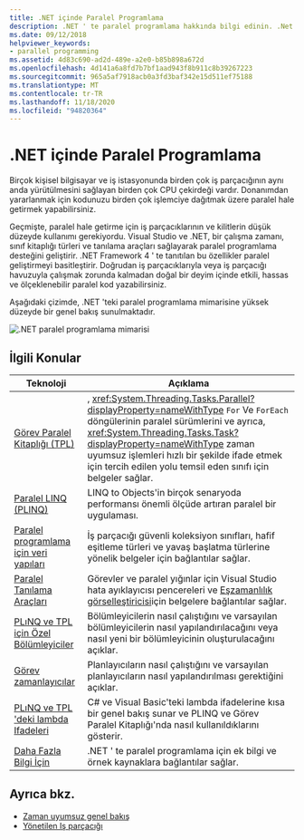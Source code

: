 ```yaml
---
title: .NET içinde Paralel Programlama
description: .NET ' te paralel programlama hakkında bilgi edinin. .Net geliştirmeyi basitleştirmek için .NET çalışma zamanı, sınıf kitaplığı türleri ve tanılama araçları kullanın.
ms.date: 09/12/2018
helpviewer_keywords:
- parallel programming
ms.assetid: 4d83c690-ad2d-489e-a2e0-b85b898a672d
ms.openlocfilehash: 4d141a6a8fd7b7bf1aad943f8b911c8b39267223
ms.sourcegitcommit: 965a5af7918acb0a3fd3baf342e15d511ef75188
ms.translationtype: MT
ms.contentlocale: tr-TR
ms.lasthandoff: 11/18/2020
ms.locfileid: "94820364"
---
```

# <a name="parallel-programming-in-net"></a>.NET içinde Paralel Programlama

Birçok kişisel bilgisayar ve iş istasyonunda birden çok iş parçacığının aynı anda yürütülmesini sağlayan birden çok CPU çekirdeği vardır. Donanımdan yararlanmak için kodunuzu birden çok işlemciye dağıtmak üzere paralel hale getirmek yapabilirsiniz.

Geçmişte, paralel hale getirme için iş parçacıklarının ve kilitlerin düşük düzeyde kullanımı gerekiyordu. Visual Studio ve .NET, bir çalışma zamanı, sınıf kitaplığı türleri ve tanılama araçları sağlayarak paralel programlama desteğini geliştirir. .NET Framework 4 ' te tanıtılan bu özellikler paralel geliştirmeyi basitleştirir. Doğrudan iş parçacıklarıyla veya iş parçacığı havuzuyla çalışmak zorunda kalmadan doğal bir deyim içinde etkili, hassas ve ölçeklenebilir paralel kod yazabilirsiniz.

Aşağıdaki çizimde, .NET 'teki paralel programlama mimarisine yüksek düzeyde bir genel bakış sunulmaktadır.

![.NET paralel programlama mimarisi](./media/tpl-architecture.png)

## <a name="related-topics"></a>İlgili Konular

|Teknoloji|Açıklama|
|----------------|-----------------|
|[Görev Paralel Kitaplığı (TPL)](task-parallel-library-tpl.md)|, <xref:System.Threading.Tasks.Parallel?displayProperty=nameWithType> `For` Ve `ForEach` döngülerinin paralel sürümlerini ve ayrıca, <xref:System.Threading.Tasks.Task?displayProperty=nameWithType> zaman uyumsuz işlemleri hızlı bir şekilde ifade etmek için tercih edilen yolu temsil eden sınıfı için belgeler sağlar.|
|[Paralel LINQ (PLINQ)](introduction-to-plinq.md)|LINQ to Objects'in birçok senaryoda performansı önemli ölçüde artıran paralel bir uygulaması.|
|[Paralel programlama için veri yapıları](data-structures-for-parallel-programming.md)|İş parçacığı güvenli koleksiyon sınıfları, hafif eşitleme türleri ve yavaş başlatma türlerine yönelik belgeler için bağlantılar sağlar.|
|[Paralel Tanılama Araçları](parallel-diagnostic-tools.md)|Görevler ve paralel yığınlar için Visual Studio hata ayıklayıcısı pencereleri ve [Eşzamanlılık görselleştiricisi](/visualstudio/profiling/concurrency-visualizer)için belgelere bağlantılar sağlar.|
|[PLıNQ ve TPL için Özel Bölümleyiciler](custom-partitioners-for-plinq-and-tpl.md)|Bölümleyicilerin nasıl çalıştığını ve varsayılan bölümleyicilerin nasıl yapılandırılacağını veya nasıl yeni bir bölümleyicinin oluşturulacağını açıklar.|
|[Görev zamanlayıcılar](xref:System.Threading.Tasks.TaskScheduler)|Planlayıcıların nasıl çalıştığını ve varsayılan planlayıcıların nasıl yapılandırılması gerektiğini açıklar.|
|[PLıNQ ve TPL 'deki lambda Ifadeleri](lambda-expressions-in-plinq-and-tpl.md)|C# ve Visual Basic'teki lambda ifadelerine kısa bir genel bakış sunar ve PLINQ ve Görev Paralel Kitaplığı'nda nasıl kullanıldıklarını gösterir.|
|[Daha Fazla Bilgi İçin](for-further-reading-parallel-programming.md)|.NET ' te paralel programlama için ek bilgi ve örnek kaynaklara bağlantılar sağlar.|

## <a name="see-also"></a>Ayrıca bkz.

- [Zaman uyumsuz genel bakış](../async.md)
- [Yönetilen Iş parçacığı](../threading/index.md)
